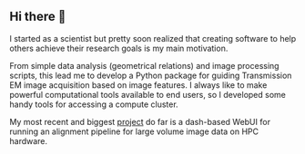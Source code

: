 ## Hi there 👋

<!--
**martinschorb/martinschorb** is a ✨ _special_ ✨ repository because its `README.md` (this file) appears on your GitHub profile.

Here are some ideas to get you started:

- 🔭 I’m currently working on ...
- 🌱 I’m currently learning ...
- 👯 I’m looking to collaborate on ...
- 🤔 I’m looking for help with ...
- 💬 Ask me about ...
- 📫 How to reach me: ...
- 😄 Pronouns: ...
- ⚡ Fun fact: ...
-->

I started as a scientist but pretty soon realized that creating software to help others achieve their research goals is my main motivation.

From simple data analysis (geometrical relations) and image processing scripts, this lead me to develop a Python package for guiding Transmission EM image acquisition based on image features.
I always like to make powerful computational tools available to end users, so I developed some handy tools for accessing a compute cluster.

My most recent and biggest [project](https://git.embl.de/schorb/volumealign) do far is a dash-based WebUI for running an alignment pipeline for large volume image data on HPC hardware.
